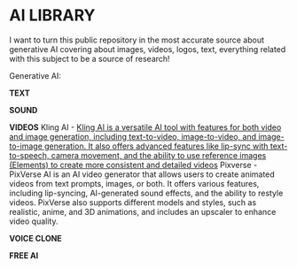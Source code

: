 # AI LIBRARY

I want to turn this public repository in the most accurate source about generative AI covering about images, videos, logos, text, everything related with this subject to be a source of research!

Generative AI:

**TEXT**

**SOUND**

**VIDEOS**
Kling AI - [Kling AI is a versatile AI tool with features for both video and image generation, including text-to-video, image-to-video, and image-to-image generation. It also offers advanced features like lip-sync with text-to-speech, camera movement, and the ability to use reference images (Elements) to create more consistent and detailed videos](https://www.googleadservices.com/pagead/aclk?sa=L&ai=DChcSEwizqNih3aqNAxXUUEgAHQcbNrAYABAAGgJjZQ&co=1&gclid=CjwKCAjw56DBBhAkEiwAaFsG-p4NnvNkRjq7vHdF-tP8026jphiEXRD-Cu9fc4kGRRgNcFzCrR7DVhoCYuMQAvD_BwE&ohost=www.google.com&cid=CAESVuD2wh18cp2DlwMo-LeiHU1paLhb8-kT92D6U_NdSvkIc9LNHI2tV_FRl64GPpcg1q3b875k410y3Xh0CiWiBIHtbUoDbbHDEs8wv-VPpbhTvtkrGcVS&sig=AOD64_1aJp79coORJlBgYQQR9X1p5MEfQg&q&adurl&ved=2ahUKEwjX7dGh3aqNAxVeq5UCHfcTJY4Q0Qx6BAgLEAE)
Pixverse - PixVerse AI is an AI video generator that allows users to create animated videos from text prompts, images, or both. It offers various features, including lip-syncing, AI-generated sound effects, and the ability to restyle videos. PixVerse also supports different models and styles, such as realistic, anime, and 3D animations, and includes an upscaler to enhance video quality.

**VOICE CLONE**

**FREE AI**
